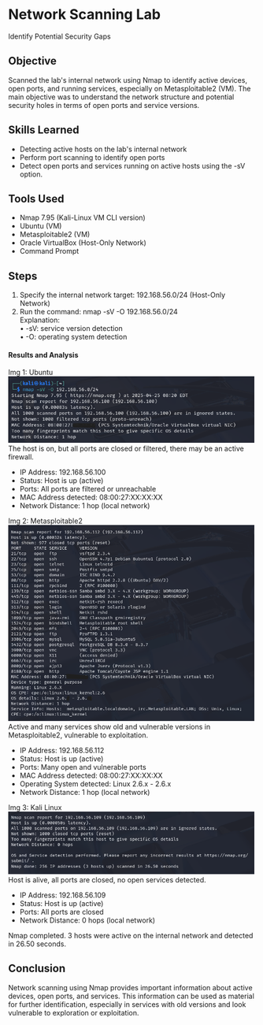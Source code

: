# Network Scanning Lab
Identify Potential Security Gaps

## Objective

Scanned the lab's internal network using Nmap to identify active devices, open ports, and running services, especially on Metasploitable2 (VM). The main objective was to understand the network structure and potential security holes in terms of open ports and service versions.

## Skills Learned

- Detecting active hosts on the lab's internal network
- Perform port scanning to identify open ports
- Detect open ports and services running on active hosts using the -sV option.

## Tools Used

- Nmap 7.95 (Kali-Linux VM CLI version)
- Ubuntu (VM)
- Metasploitable2 (VM)
- Oracle VirtualBox (Host-Only Network)
- Command Prompt

## Steps

1. Specify the internal network target: 192.168.56.0/24 (Host-Only Network)
2. Run the command: nmap -sV -O 192.168.56.0/24 <br>
Explanation: <br>
• -sV: service version detection <br>
• -O: operating system detection

#### Results and Analysis

Img 1: Ubuntu <br>
<img src="images/nmap1.png" alt="Scan Result" width="500"/> <br>
The host is on, but all ports are closed or filtered, there may be an active firewall.
- IP Address: 192.168.56.100
- Status: Host is up (active)
- Ports: All ports are filtered or unreachable
- MAC Address detected: 08:00:27:XX:XX:XX
- Network Distance: 1 hop (local network)

Img 2: Metasploitable2 <br>
<img src="images/nmap2.png" alt="Scan Result" width="500"/> <br>
Active and many services show old and vulnerable versions in Metasploitable2, vulnerable to exploitation.
- IP Address: 192.168.56.112
- Status: Host is up (active)
- Ports: Many open and vulnerable ports
- MAC Address detected: 08:00:27:XX:XX:XX
- Operating System detected: Linux 2.6.x - 2.6.x
- Network Distance: 1 hop (local network)

Img 3: Kali Linux <br>
<img src="images/nmap3.png" alt="Scan Result" width="500"/> <br>
Host is alive, all ports are closed, no open services detected.
- IP Address: 192.168.56.109
- Status: Host is up (active)
- Ports: All ports are closed 
- Network Distance: 0 hops (local network)

Nmap completed. 3 hosts were active on the internal network and detected in 26.50 seconds.

## Conclusion

Network scanning using Nmap provides important information about active devices, open ports, and services. This information can be used as material for further identification, especially in services with old versions and look vulnerable to exploration or exploitation.
